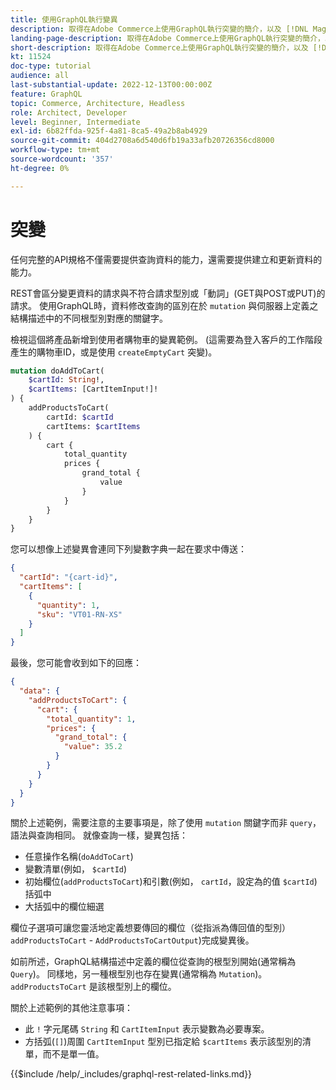 ```yaml
---
title: 使用GraphQL執行變異
description: 取得在Adobe Commerce上使用GraphQL執行突變的簡介，以及 [!DNL Magento Open Source]. 使用POST呼叫執行您的第一個突變。
landing-page-description: 取得在Adobe Commerce上使用GraphQL執行突變的簡介，以及 [!DNL Magento Open Source]. 使用POST呼叫執行您的第一個突變。
short-description: 取得在Adobe Commerce上使用GraphQL執行突變的簡介，以及 [!DNL Magento Open Source]. 使用POST呼叫執行您的第一個突變。
kt: 11524
doc-type: tutorial
audience: all
last-substantial-update: 2022-12-13T00:00:00Z
feature: GraphQL
topic: Commerce, Architecture, Headless
role: Architect, Developer
level: Beginner, Intermediate
exl-id: 6b82ffda-925f-4a81-8ca5-49a2b8ab4929
source-git-commit: 404d2708a6d540d6fb19a33afb20726356cd8000
workflow-type: tm+mt
source-wordcount: '357'
ht-degree: 0%

---
```


# 突變

任何完整的API規格不僅需要提供查詢資料的能力，還需要提供建立和更新資料的能力。

REST會區分變更資料的請求與不符合請求型別或「動詞」(GET與POST或PUT)的請求。
使用GraphQL時，資料修改查詢的區別在於 `mutation` 與伺服器上定義之結構描述中的不同根型別對應的關鍵字。

檢視這個將產品新增到使用者購物車的變異範例。 (這需要為登入客戶的工作階段產生的購物車ID，或是使用 `createEmptyCart` 突變)。

```graphql
mutation doAddToCart(
    $cartId: String!,
    $cartItems: [CartItemInput!]!
) {
    addProductsToCart(
        cartId: $cartId
        cartItems: $cartItems
    ) {
        cart {
            total_quantity
            prices {
                grand_total {
                    value
                }
            }
        }
    }
}
```

您可以想像上述變異會連同下列變數字典一起在要求中傳送：

```json
{
  "cartId": "{cart-id}",
  "cartItems": [
    {
      "quantity": 1,
      "sku": "VT01-RN-XS"
    }
  ]
}
```

最後，您可能會收到如下的回應：

```json
{
  "data": {
    "addProductsToCart": {
      "cart": {
        "total_quantity": 1,
        "prices": {
          "grand_total": {
            "value": 35.2
          }
        }
      }
    }
  }
}
```

關於上述範例，需要注意的主要事項是，除了使用 `mutation` 關鍵字而非 `query`，語法與查詢相同。 就像查詢一樣，變異包括：

* 任意操作名稱(`doAddToCart`)
* 變數清單(例如， `$cartId`)
* 初始欄位(`addProductsToCart`)和引數(例如， `cartId`，設定為的值 `$cartId`)括弧中
* 大括弧中的欄位細選

欄位子選項可讓您靈活地定義想要傳回的欄位（從指派為傳回值的型別） `addProductsToCart` - `AddProductsToCartOutput`)完成變異後。

如前所述，GraphQL結構描述中定義的欄位從查詢的根型別開始(通常稱為 `Query`)。 同樣地，另一種根型別也存在變異(通常稱為 `Mutation`)。 `addProductsToCart` 是該根型別上的欄位。

關於上述範例的其他注意事項：

* 此 `!` 字元尾碼 `String` 和 `CartItemInput` 表示變數為必要專案。
* 方括弧(`[]`)周圍 `CartItemInput` 型別已指定給 `$cartItems` 表示該型別的清單，而不是單一值。

{{$include /help/_includes/graphql-rest-related-links.md}}
